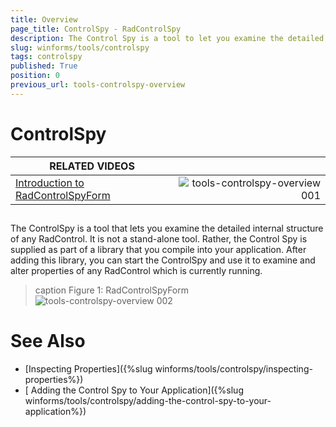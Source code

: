 ```yaml
---
title: Overview
page_title: ControlSpy - RadControlSpy
description: The Control Spy is a tool to let you examine the detailed internal structure of any RadElement.
slug: winforms/tools/controlspy
tags: controlspy
published: True
position: 0
previous_url: tools-controlspy-overview
---
```


# ControlSpy

| RELATED VIDEOS |  |
| ------ | ------:|
|[Introduction to RadControlSpyForm](http://www.telerik.com/videos/winforms/introduction-to-radcontrolspyform)|![tools-controlspy-overview 001](images/tools-controlspy-overview001.png)|

## 

The ControlSpy is a tool that lets you examine the detailed internal structure of any RadControl. It is not a stand-alone tool. Rather, the Control Spy is supplied as part of a library that you compile into your application. After adding this library, you can start the ControlSpy and use it to examine and alter properties of any RadControl which is currently running.

>caption Figure 1: RadControlSpyForm
![tools-controlspy-overview 002](images/tools-controlspy-overview002.png)


# See Also

* [Inspecting Properties]({%slug winforms/tools/controlspy/inspecting-properties%})
* [ Adding the Control Spy to Your Application]({%slug winforms/tools/controlspy/adding-the-control-spy-to-your-application%})
